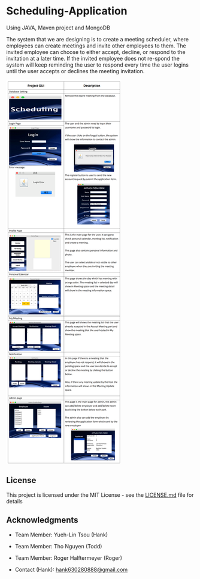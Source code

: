 # Scheduling-Application
Using JAVA, Maven project and MongoDB

   The system that we are designing is to create a meeting scheduler, where employees can create meetings and invite other employees to them. The invited employee can choose to either accept, decline, or respond to the invitation at a later time. If the invited employee does not re-spond the system will keep reminding the user to respond every time the user logins until the user accepts or declines the meeting invitation.

![](Intro.png)

## License

This project is licensed under the MIT License - see the [LICENSE.md](LICENSE.md) file for details

## Acknowledgments

* Team Member: Yueh-Lin Tsou (Hank)
* Team Member: Tho Nguyen (Todd)
* Team Member: Roger Halftermeyer (Roger)

* Contact (Hank): hank630280888@gmail.com
